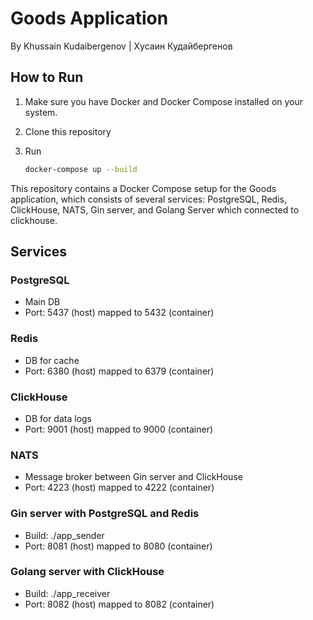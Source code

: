 # Goods Application

By Khussain Kudaibergenov | Хусаин Кудайбергенов

## How to Run

1. Make sure you have Docker and Docker Compose installed on your system.

2. Clone this repository

3. Run
    ```bash
   docker-compose up --build

This repository contains a Docker Compose setup for the Goods application, which consists of several services: PostgreSQL, Redis, ClickHouse, NATS, Gin server, and Golang Server which connected to clickhouse.

## Services

### PostgreSQL
- Main DB
- Port: 5437 (host) mapped to 5432 (container)

### Redis
- DB for cache
- Port: 6380 (host) mapped to 6379 (container)

### ClickHouse
- DB for data logs
- Port: 9001 (host) mapped to 9000 (container)

### NATS
- Message broker between Gin server and ClickHouse
- Port: 4223 (host) mapped to 4222 (container)

### Gin server with PostgreSQL and  Redis
- Build: ./app_sender
- Port: 8081 (host) mapped to 8080 (container)

### Golang server with ClickHouse
- Build: ./app_receiver
- Port: 8082 (host) mapped to 8082 (container)
